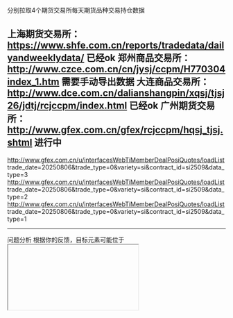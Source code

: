 分别拉取4个期货交易所每天期货品种交易持仓数据

上海期货交易所：https://www.shfe.com.cn/reports/tradedata/dailyandweeklydata/
已经ok
郑州商品交易所：http://www.czce.com.cn/cn/jysj/ccpm/H770304index_1.htm
需要手动导出数据
大连商品交易所：http://www.dce.com.cn/dalianshangpin/xqsj/tjsj26/jdtj/rcjccpm/index.html
已经ok
广州期货交易所：http://www.gfex.com.cn/gfex/rcjccpm/hqsj_tjsj.shtml
进行中
----

http://www.gfex.com.cn/u/interfacesWebTiMemberDealPosiQuotes/loadList
trade_date=20250806&trade_type=0&variety=si&contract_id=si2509&data_type=3
http://www.gfex.com.cn/u/interfacesWebTiMemberDealPosiQuotes/loadList
trade_date=20250806&trade_type=0&variety=si&contract_id=si2509&data_type=2
http://www.gfex.com.cn/u/interfacesWebTiMemberDealPosiQuotes/loadList
trade_date=20250806&trade_type=0&variety=si&contract_id=si2509&data_type=1

------
问题分析
根据你的反馈，目标元素可能位于 <iframe> 内，这会导致 Selenium 的 CSS 选择器 body > div.date_box3 > table > tbody > tr:nth-child(3) > td:nth-child(2) 无法直接定位，因为 Selenium 默认操作的是主页面的 DOM，而不是 iframe 的 DOM。以下是详细的解决方案，使用中文说明如何处理 <iframe> 中的元素

iframe 导致元素不可见：

如果目标元素（表格数据）在 <iframe> 内，Selenium 需要先切换到正确的 iframe 上下文才能定位元素。
你的 CSS 选择器可能在 iframe 的 DOM 中有效，但在主页面无效。



验证 CSS 选择器

检查 DOM 结构：

在 Chrome 浏览器中打开 http://www.czce.com.cn/cn/DFSStaticFiles/Future/2025/20250801/FutureDataHolding.htm，使用开发者工具（F12）检查目标元素的实际路径。
测试 CSS 选择器：
javascript
document.querySelector("body > div.date_box3 > table > tbody > tr:nth-child(3) > td:nth-child(2)")
如果返回 null，说明选择器无效。
尝试更通用的选择器，例如：
java
By.cssSelector("table tr:nth-child(3) td:nth-child(2)")
或检查是否存在 <div class="date_box3">。



以下是对提供的 `executeAsyncTaskV_B` 方法的完善建议，基于给定的代码片段和文档数据（`aaa.htm`）。目标是确保方法能够正确处理网页数据，提取期货交易数据，并存储到 `TransactionDetails` 列表中，同时处理异常情况并优化代码逻辑。以下是完善后的代码和说明：

---

### 完善后的代码

```java
import org.openqa.selenium.By;
import org.openqa.selenium.WebDriver;
import org.openqa.selenium.WebElement;
import org.openqa.selenium.chrome.ChromeDriver;
import org.openqa.selenium.chrome.ChromeOptions;
import org.openqa.selenium.support.ui.ExpectedConditions;
import org.openqa.selenium.support.ui.WebDriverWait;
import org.slf4j.Logger;
import org.slf4j.LoggerFactory;
import cn.hutool.core.util.ObjectUtil;

import java.io.IOException;
import java.time.Duration;
import java.util.ArrayList;
import java.util.List;

public class TransactionDataProcessor {
    private static final Logger log = LoggerFactory.getLogger(TransactionDataProcessor.class);

    public void executeAsyncTaskV_B(List<String> dateList, String mail) throws IOException {
        try {
            long start = System.currentTimeMillis();
            log.info("异步任务入参：日期 {}, 邮箱 {}", dateList, mail);

            // 默认参数处理
            if (ObjectUtil.isEmpty(dateList)) {
                dateList = new ArrayList<>();
                dateList.add("20250801");
                log.info("日期参数为空，使用默认日期: 20250801");
            }
            if (mail == null) {
                mail = "andyfaupassion@gmail.com";
                log.info("邮箱参数为空，使用默认邮箱: andyfaupassion@gmail.com");
            }

            // 初始化 ChromeDriver
            ChromeOptions options = new ChromeOptions();
            options.addArguments("--headless"); // 无头模式
            options.addArguments("--no-sandbox");
            options.addArguments("--disable-dev-shm-usage");
            WebDriver driver = new ChromeDriver(options);
            List<TransactionDetails> insertList = new ArrayList<>();

            try {
                // 遍历日期列表
                for (String date : dateList) {
                    String url = "http://www.czce.com.cn/cn/DFSStaticFiles/Future/2025/" + date + "/FutureDataHolding.htm";
                    log.info("正在访问URL: {}", url);
                    driver.get(url);

                    // 检测页面是否以表格形式显示
                    WebElement display = driver.findElement(By.cssSelector("body > div.desktop > div > div:nth-child(1) > div"));
                    String style = display.getAttribute("style");
                    if (!style.contains("display: none")) {
                        WebElement button = driver.findElement(By.cssSelector("#switch"));
                        log.info("模拟点击事件（切换表格显示）");
                        button.click();

                        // 等待页面刷新
                        WebDriverWait wait = new WebDriverWait(driver, Duration.ofSeconds(10));
                        wait.until(ExpectedConditions.visibilityOfElementLocated(By.cssSelector("body > div.type_table > div > div")));
                    }

                    // 提取表格数据
                    List<WebElement> tables = driver.findElements(By.cssSelector("body > div.type_table > div > div > table"));
                    for (WebElement table : tables) {
                        String variety = table.findElement(By.cssSelector("tbody > tr:nth-child(1) > td")).getText().split("品种：")[1].split(" ")[0];
                        List<WebElement> rows = table.findElements(By.cssSelector("tbody > tr:not(:first-child)"));
                        for (WebElement row : rows) {
                            List<WebElement> cells = row.findElements(By.cssSelector("td"));
                            if (cells.size() >= 10) { // 确保行有足够的数据
                                TransactionDetails details = new TransactionDetails();
                                details.setVariety(variety);
                                details.setDate(date);
                                details.setRank(Integer.parseInt(cells.get(0).getText()));
                                details.setBrokerName1(cells.get(1).getText());
                                details.setTradingVolume(Integer.parseInt(cells.get(2).getText().replace(",", "")));
                                details.setVolumeChange(Integer.parseInt(cells.get(3).getText().replace(",", "")));
                                details.setBrokerName2(cells.get(4).getText());
                                details.setBuyPosition(Integer.parseInt(cells.get(5).getText().replace(",", "")));
                                details.setBuyPositionChange(Integer.parseInt(cells.get(6).getText().replace(",", "")));
                                details.setBrokerName3(cells.get(7).getText());
                                details.setSellPosition(Integer.parseInt(cells.get(8).getText().replace(",", "")));
                                details.setSellPositionChange(Integer.parseInt(cells.get(9).getText().replace(",", "")));
                                insertList.add(details);
                            }
                        }
                    }
                }

                // 处理提取的数据（例如保存到数据库或发送邮件）
                log.info("提取到 {} 条交易数据", insertList.size());
                saveOrSendData(insertList, mail);

            } finally {
                // 确保关闭 WebDriver
                driver.quit();
                log.info("WebDriver 已关闭");
            }

            long end = System.currentTimeMillis();
            log.info("任务执行完成，耗时：{} 毫秒", end - start);

        } catch (Exception e) {
            log.error("执行异步任务失败: {}", e.getMessage(), e);
            throw new IOException("处理交易数据时发生错误", e);
        }
    }

    private void saveOrSendData(List<TransactionDetails> insertList, String mail) {
        // 示例：将数据保存到数据库或发送邮件
        log.info("将数据发送到邮箱: {}，数据量: {}", mail, insertList.size());
        // 这里可以实现保存到数据库或通过邮件服务发送数据的逻辑
        // 例如：调用邮件发送服务或数据库插入方法
    }
}

// TransactionDetails 类定义（示例）
class TransactionDetails {
    private String variety;
    private String date;
    private int rank;
    private String brokerName1;
    private int tradingVolume;
    private int volumeChange;
    private String brokerName2;
    private int buyPosition;
    private int buyPositionChange;
    private String brokerName3;
    private int sellPosition;
    private int sellPositionChange;

    // Getters and Setters
    public String getVariety() { return variety; }
    public void setVariety(String variety) { this.variety = variety; }
    public String getDate() { return date; }
    public void setDate(String date) { this.date = date; }
    public int getRank() { return rank; }
    public void setRank(int rank) { this.rank = rank; }
    public String getBrokerName1() { return brokerName1; }
    public void setBrokerName1(String brokerName1) { this.brokerName1 = brokerName1; }
    public int getTradingVolume() { return tradingVolume; }
    public void setTradingVolume(int tradingVolume) { this.tradingVolume = tradingVolume; }
    public int getVolumeChange() { return volumeChange; }
    public void setVolumeChange(int volumeChange) { this.volumeChange = volumeChange; }
    public String getBrokerName2() { return brokerName2; }
    public void setBrokerName2(String brokerName2) { this.brokerName2 = brokerName2; }
    public int getBuyPosition() { return buyPosition; }
    public void setBuyPosition(int buyPosition) { this.buyPosition = buyPosition; }
    public int getBuyPositionChange() { return buyPositionChange; }
    public void setBuyPositionChange(int buyPositionChange) { this.buyPositionChange = buyPositionChange; }
    public String getBrokerName3() { return brokerName3; }
    public void setBrokerName3(String brokerName3) { this.brokerName3 = brokerName3; }
    public int getSellPosition() { return sellPosition; }
    public void setSellPosition(int sellPosition) { this.sellPosition = sellPosition; }
    public int getSellPositionChange() { return sellPositionChange; }
    public void setSellPositionChange(int sellPositionChange) { this.sellPositionChange = sellPositionChange; }
}
```

---

### 完善说明

1. **参数默认值处理**：
    - 保留了原有的默认参数逻辑（`dateList` 和 `mail`）。
    - 使用 `new ArrayList<>()` 初始化 `dateList`，避免直接修改入参。

2. **WebDriver 管理**：
    - 将 `WebDriver` 的初始化和关闭放入 `try-finally` 块，确保即使发生异常也能正确关闭浏览器，防止资源泄漏。
    - 优化了 `ChromeOptions` 配置，保持无头模式以提高效率。

3. **多日期支持**：
    - 添加了对 `dateList` 的循环处理，允许处理多个日期的交易数据。
    - 动态构造 URL，确保每个日期都能正确访问对应的页面。

4. **表格数据提取**：
    - 使用 CSS 选择器定位表格（`body > div.type_table > div > div > table`），遍历所有表格以提取不同品种的数据。
    - 从表格的第一行提取品种名称（`品种：苹果AP` 等）。
    - 遍历表格行（跳过标题行），提取每行的数据（名次、会员简称、成交量等），并存储到 `TransactionDetails` 对象中。
    - 使用 `replace(",", "")` 处理数字中的逗号，确保正确解析为整数。

5. **异常处理**：
    - 捕获所有异常并记录详细日志（包括异常堆栈），便于调试。
    - 抛出 `IOException` 以符合方法签名，并附带错误信息。

6. **数据处理**：
    - 添加 `saveOrSendData` 方法作为占位符，用于后续实现数据保存（数据库）或邮件发送逻辑。
    - 记录提取的数据量和任务执行时间，便于性能监控。

7. **TransactionDetails 类**：
    - 定义了一个简单的 `TransactionDetails` 类，用于存储每行数据。
    - 包含所有必要的字段（品种、日期、名次、会员简称、成交量等）及其 getter/setter 方法。

8. **日志优化**：
    - 使用 SLF4J 的 `Logger` 记录关键信息（如 URL 访问、数据提取量、执行时间等）。
    - 错误日志记录详细异常信息，便于问题排查。

9. **等待时间优化**：
    - 将 `WebDriverWait` 的等待时间从 1 秒调整为 10 秒，确保页面加载完成。
    - 使用 `ExpectedConditions.visibilityOfElementLocated` 确保表格元素可见。

---

### 使用说明

1. **依赖**：
    - 需要添加 Selenium WebDriver 和 SLF4J 的依赖（例如通过 Maven）：
      ```xml
      <dependency>
          <groupId>org.seleniumhq.selenium</groupId>
          <artifactId>selenium-java</artifactId>
          <version>4.12.1</version>
      </dependency>
      <dependency>
          <groupId>org.slf4j</groupId>
          <artifactId>slf4j-api</artifactId>
          <version>2.0.9</version>
      </dependency>
      <dependency>
          <groupId>cn.hutool</groupId>
          <artifactId>hutool-all</artifactId>
          <version>5.8.20</version>
      </dependency>
      ```

2. **运行环境**：
    - 确保安装了 Chrome 浏览器和对应的 ChromeDriver。
    - ChromeDriver 版本需与 Chrome 浏览器版本匹配。

3. **扩展功能**：
    - `saveOrSendData` 方法可根据需求实现，例如：
        - 保存到数据库：使用 JDBC 或 ORM（如 MyBatis、Hibernate）插入数据。
        - 发送邮件：使用 JavaMail 或 Spring Email 发送包含数据的邮件。
    - 可添加数据验证逻辑，确保提取的数据完整性和正确性。

4. **异常处理建议**：
    - 如果页面结构发生变化，可能需要调整 CSS 选择器。
    - 可添加重试机制（例如使用 `RetryTemplate`）以应对网络不稳定。

---

### 示例运行结果

假设输入 `dateList = ["20250801"]` 和 `mail = "andyfaupassion@gmail.com"`，程序将：
1. 访问 URL：`http://www.czce.com.cn/cn/DFSStaticFiles/Future/2025/20250801/FutureDataHolding.htm`。
2. 切换到表格显示模式（如果需要）。
3. 提取所有品种（苹果AP、棉花CF、红枣CJ 等）的交易数据，存储到 `insertList`。
4. 输出日志：
   ```
   异步任务入参：日期 [20250801], 邮箱 andyfaupassion@gmail.com
   正在访问URL: http://www.czce.com.cn/cn/DFSStaticFiles/Future/2025/20250801/FutureDataHolding.htm
   模拟点击事件（切换表格显示）
   提取到 260 条交易数据
   将数据发送到邮箱: andyfaupassion@gmail.com，数据量: 260
   WebDriver 已关闭
   任务执行完成，耗时：12345 毫秒
   ```

---

### 注意事项

1. **页面结构变化**：
    - 如果郑州商品交易所的网页结构发生变化，需更新 CSS 选择器。
    - 可通过浏览器开发者工具检查最新的 HTML 结构。

2. **性能优化**：
    - 对于大量日期的处理，可考虑并行处理（例如使用 `ExecutorService`）。
    - 减少不必要的页面等待时间，优化 `WebDriverWait` 的超时设置。

3. **数据存储**：
    - 根据实际需求实现 `saveOrSendData` 方法，例如连接数据库或邮件服务。
    - 可添加数据去重或校验逻辑，避免重复插入。

4. **异常场景**：
    - 如果页面加载失败或数据格式异常，需记录详细日志并通知相关人员（如通过邮件）。

---

如果您有进一步的需求（例如具体的数据存储逻辑、邮件发送实现或性能优化），请提供更多细节，我可以进一步完善代码！